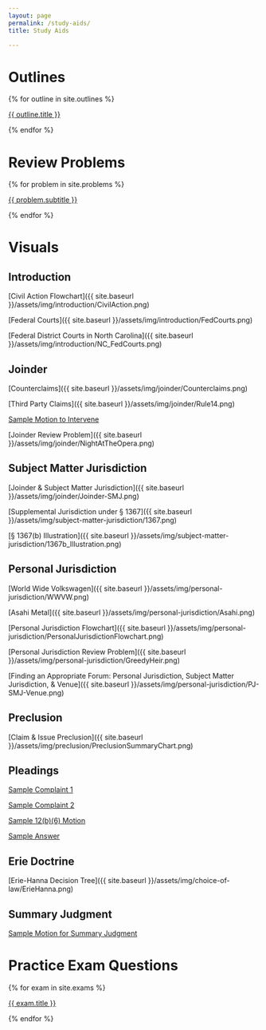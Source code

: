 ```yaml
---
layout: page
permalink: /study-aids/
title: Study Aids

---
```


# Outlines

{% for outline in site.outlines %}
<p><a href="{{ site.baseurl }}{{ outline.url }}">{{ outline.title }}</a></p>
{% endfor %}

# Review Problems

{% for problem in site.problems %}
<p><a href="{{ site.baseurl }}{{ problem.url }}">{{ problem.subtitle }}</a></p>
{% endfor %}

# Visuals

## Introduction

[Civil Action Flowchart]({{ site.baseurl }}/assets/img/introduction/CivilAction.png)

[Federal Courts]({{ site.baseurl }}/assets/img/introduction/FedCourts.png)

[Federal District Courts in North Carolina]({{ site.baseurl }}/assets/img/introduction/NC_FedCourts.png)

## Joinder

[Counterclaims]({{ site.baseurl }}/assets/img/joinder/Counterclaims.png)

[Third Party Claims]({{ site.baseurl }}/assets/img/joinder/Rule14.png)

[Sample Motion to Intervene]()

[Joinder Review Problem]({{ site.baseurl }}/assets/img/joinder/NightAtTheOpera.png)

## Subject Matter Jurisdiction

[Joinder & Subject Matter Jurisdiction]({{ site.baseurl }}/assets/img/joinder/Joinder-SMJ.png)

[Supplemental Jurisdiction under § 1367]({{ site.baseurl }}/assets/img/subject-matter-jurisdiction/1367.png)

[§ 1367(b) Illustration]({{ site.baseurl }}/assets/img/subject-matter-jurisdiction/1367b_Illustration.png)

## Personal Jurisdiction

[World Wide Volkswagen]({{ site.baseurl }}/assets/img/personal-jurisdiction/WWVW.png)

[Asahi Metal]({{ site.baseurl }}/assets/img/personal-jurisdiction/Asahi.png)

[Personal Jurisdiction Flowchart]({{ site.baseurl }}/assets/img/personal-jurisdiction/PersonalJurisdictionFlowchart.png)

[Personal Jurisdiction Review Problem]({{ site.baseurl }}/assets/img/personal-jurisdiction/GreedyHeir.png)

[Finding an Appropriate Forum: Personal Jurisdiction, Subject Matter Jurisdiction, & Venue]({{ site.baseurl }}/assets/img/personal-jurisdiction/PJ-SMJ-Venue.png)

## Preclusion

[Claim & Issue Preclusion]({{ site.baseurl }}/assets/img/preclusion/PreclusionSummaryChart.png)

## Pleadings 

[Sample Complaint 1]()

[Sample Complaint 2]()

[Sample 12(b)(6) Motion]()

[Sample Answer]()

## Erie Doctrine

[Erie-Hanna Decision Tree]({{ site.baseurl }}/assets/img/choice-of-law/ErieHanna.png)

## Summary Judgment 

[Sample Motion for Summary Judgment]()

# Practice Exam Questions

{% for exam in site.exams %}
<p><a href="{{ site.baseurl }}{{ exam.url }}">{{ exam.title }}</a></p>
{% endfor %}
